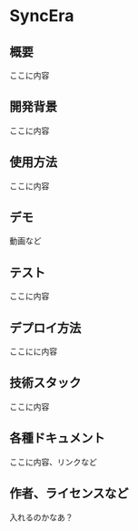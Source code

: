 # SyncEra

## 概要
ここに内容

## 開発背景
ここに内容

## 使用方法
ここに内容

## デモ
動画など

## テスト
ここに内容

## デプロイ方法
ここにに内容

## 技術スタック
ここに内容

## 各種ドキュメント
ここに内容、リンクなど

## 作者、ライセンスなど
入れるのかなあ？